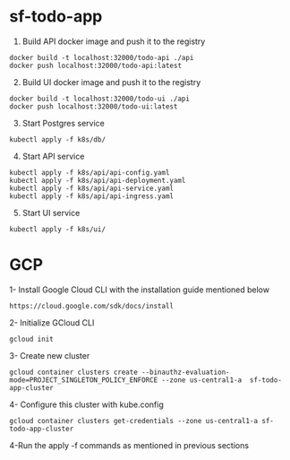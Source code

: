 # sf-todo-app

1. Build API docker image and push it to the registry
```console
docker build -t localhost:32000/todo-api ./api
docker push localhost:32000/todo-api:latest
```

2. Build UI docker image and push it to the registry
```console
docker build -t localhost:32000/todo-ui ./api
docker push localhost:32000/todo-ui:latest
```

3. Start Postgres service
```console
kubectl apply -f k8s/db/
```

4. Start API service
```console
kubectl apply -f k8s/api/api-config.yaml
kubectl apply -f k8s/api/api-deployment.yaml
kubectl apply -f k8s/api/api-service.yaml
kubectl apply -f k8s/api/api-ingress.yaml
```

5. Start UI service
```console
kubectl apply -f k8s/ui/
```


# GCP 

1- Install Google Cloud CLI with the installation guide mentioned below 
 ```console
 https://cloud.google.com/sdk/docs/install
 ```
2- Initialize GCloud CLI 
```console
gcloud init
```

3- Create new cluster 
```console
gcloud container clusters create --binauthz-evaluation-mode=PROJECT_SINGLETON_POLICY_ENFORCE --zone us-central1-a  sf-todo-app-cluster
```



4- Configure this cluster with kube.config
```console
gcloud container clusters get-credentials --zone us-central1-a sf-todo-app-cluster
```

4-Run the apply -f commands as mentioned in previous sections
